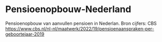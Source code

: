 # Pensioenopbouw-Nederland
Pensioenopbouw van aanvullen pensioen in Nederlan.
Bron cijfers: CBS
https://www.cbs.nl/nl-nl/maatwerk/2022/19/pensioenaanspraken-per-geboortejaar-2019
